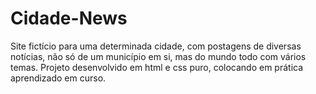 # Cidade-News
Site fictício para uma determinada cidade, com postagens de diversas notícias, não só de um município em si, mas do mundo todo com vários temas. Projeto desenvolvido em html e css puro, colocando em prática aprendizado em curso.
